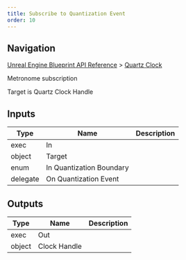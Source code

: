 ```yaml
---
title: Subscribe to Quantization Event
order: 10
---
```

## Navigation

[Unreal Engine Blueprint API Reference](https://dev.epicgames.com/documentation/en-us/unreal-engine/BlueprintAPI) > [Quartz Clock](https://dev.epicgames.com/documentation/en-us/unreal-engine/BlueprintAPI/QuartzClock)

Metronome subscription

Target is Quartz Clock Handle

## Inputs

| Type | Name | Description |
| --- | --- | --- |
| exec | In |  |
| object | Target |  |
| enum | In Quantization Boundary |  |
| delegate | On Quantization Event |  |

## Outputs

| Type | Name | Description |
| --- | --- | --- |
| exec | Out |  |
| object | Clock Handle |  |
